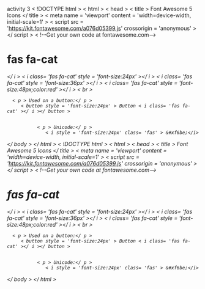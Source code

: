 activity 3 
< !DOCTYPE html >
 < html >
 < head >
 < title > Font Awesome 5 Icons </ title >
    < meta name = 'viewport' content = 'width=device-width, initial-scale=1' >
       < script src = 'https://kit.fontawesome.com/a076d05399.js' crossorigin = 'anonymous' ></ script >
          < !--Get your own code at fontawesome.com-->
</head>
<body>

<h1>fas fa-cat</h1>

<i class= 'fas fa-cat' ></ i >
< i class= 'fas fa-cat' style = 'font-size:24px' ></ i >
  < i class= 'fas fa-cat' style = 'font-size:36px' ></ i >
    < i class= 'fas fa-cat' style = 'font-size:48px;color:red' ></ i >
      < br >
      

      < p > Used on a button:</ p >
         < button style = 'font-size:24px' > Button < i class= 'fas fa-cat' ></ i ></ button >
               

               < p > Unicode:</ p >
                  < i style = 'font-size:24px' class= 'fas' > &#xf6be;</i>

</ body >
                     </ html >
< !DOCTYPE html >
 < html >
 < head >
 < title > Font Awesome 5 Icons </ title >
    < meta name = 'viewport' content = 'width=device-width, initial-scale=1' >
       < script src = 'https://kit.fontawesome.com/a076d05399.js' crossorigin = 'anonymous' ></ script >
          < !--Get your own code at fontawesome.com-->
</head>
<body>

<h1>fas fa-cat</h1>

<i class= 'fas fa-cat' ></ i >
< i class= 'fas fa-cat' style = 'font-size:24px' ></ i >
  < i class= 'fas fa-cat' style = 'font-size:36px' ></ i >
    < i class= 'fas fa-cat' style = 'font-size:48px;color:red' ></ i >
      < br >
      

      < p > Used on a button:</ p >
         < button style = 'font-size:24px' > Button < i class= 'fas fa-cat' ></ i ></ button >
               

               < p > Unicode:</ p >
                  < i style = 'font-size:24px' class= 'fas' > &#xf6be;</i>

</ body >
                     </ html >

